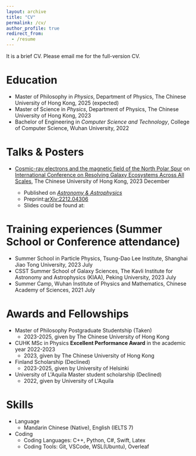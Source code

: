 ```yaml
---
layout: archive
title: "CV"
permalink: /cv/
author_profile: true
redirect_from:
  - /resume
---
```


It is a brief CV. Please email me for the full-version CV.

Education
======
* Master of Philosophy in *Physics*, Department of Physics, The Chinese University of Hong Kong, 2025 (expected)
* Master of Science in *Physics*, Department of Physics, The Chinese University of Hong Kong, 2023
* Bachelor of Engineering in *Computer Science and Technology*, College of Computer Science, Wuhan University, 2022

Talks & Posters
======
* [Cosmic-ray electrons and the magnetic field of the North Polar Spur](https://www.phy.cuhk.edu.hk/events/conf2023/abstract/Jianhao_Wu.html) on [International Conference on Resolving Galaxy Ecosystems Across All Scales](https://www.phy.cuhk.edu.hk/events/conf2023/), The Chinese University of Hong Kong, 2023 December

  * Published on [*Astronomy & Astrophysics*](https://doi.org/10.1051/0004-6361/202245401)
  * Preprint:[arXiv:2212.04306](https://arxiv.org/abs/2212.04306)
  * Slides could be found at:

Training experiences (Summer School or Conference attendance)
======
* Summer School in Particle Physics, Tsung-Dao Lee Institute, Shanghai Jiao Tong University, 2023 July
* CSST Summer School of Galaxy Sciences, The Kavli Institute for Astronomy and Astrophysics (KIAA), Peking University, 2023 July
* Summer Camp, Wuhan Institute of Physics and Mathematics, Chinese Academy of Sciences, 2021 July

Awards and Fellowships
======
* Master of Philosophy Postgraduate Studentship (Taken)
  * 2023-2025, given by The Chinese University of Hong Kong
* CUHK MSc in Physics **Excellent Performance Award** in the academic year 2022-2023
  * 2023, given by The Chinese University of Hong Kong
* Finland Scholarship (Declined)
  * 2023-2025, given by University of Helsinki
* University of L'Aquila Master student scholarship (Declined)
  * 2022, given by University of L'Aquila

Skills
======
* Language
  * Mandarin Chinese (Native), English (IELTS 7)
* Coding
  * Coding Languages: C++, Python, C#, Swift, Latex
  * Coding Tools: Git, VSCode, WSL(Ubuntu), Overleaf